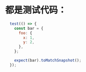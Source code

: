 # 都是测试代码：
```javascript
  test(() => {
    const bar = {
      foo: {
        x: 1,
        y: 2,
      },
    };

    expect(bar).toMatchSnapshot();
  });
```
